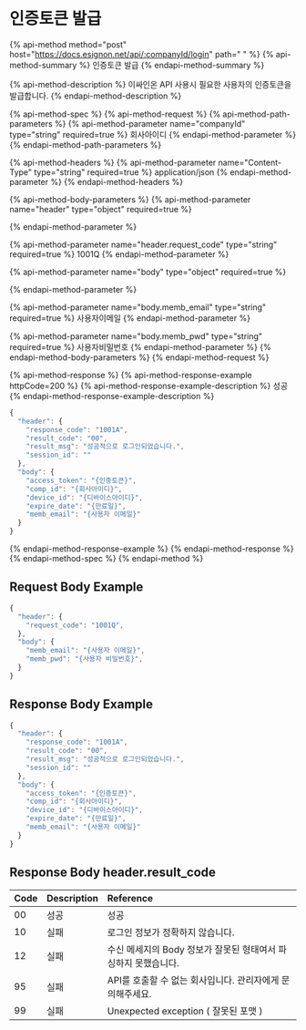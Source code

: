 # 인증토큰 발급

{% api-method method="post" host="https://docs.esignon.net/api/:companyId/login" path=" " %}
{% api-method-summary %}
인증토큰 발급
{% endapi-method-summary %}

{% api-method-description %}
이싸인온 API 사용시 필요한 사용자의 인증토큰을 발급합니다.
{% endapi-method-description %}

{% api-method-spec %}
{% api-method-request %}
{% api-method-path-parameters %}
{% api-method-parameter name="companyId" type="string" required=true %}
회사아이디
{% endapi-method-parameter %}
{% endapi-method-path-parameters %}

{% api-method-headers %}
{% api-method-parameter name="Content-Type" type="string" required=true %}
application/json
{% endapi-method-parameter %}
{% endapi-method-headers %}

{% api-method-body-parameters %}
{% api-method-parameter name="header" type="object" required=true %}

{% endapi-method-parameter %}

{% api-method-parameter name="header.request\_code" type="string" required=true %}
1001Q
{% endapi-method-parameter %}

{% api-method-parameter name="body" type="object" required=true %}

{% endapi-method-parameter %}

{% api-method-parameter name="body.memb\_email" type="string" required=true %}
사용자이메일
{% endapi-method-parameter %}

{% api-method-parameter name="body.memb\_pwd" type="string" required=true %}
사용자비밀번호
{% endapi-method-parameter %}
{% endapi-method-body-parameters %}
{% endapi-method-request %}

{% api-method-response %}
{% api-method-response-example httpCode=200 %}
{% api-method-response-example-description %}
성공
{% endapi-method-response-example-description %}

```javascript
{
  "header": {
    "response_code": "1001A",
    "result_code": "00",
    "result_msg": "성공적으로 로그인되었습니다.",
    "session_id": ""
  },
  "body": {
    "access_token": "{인증토큰}",
    "comp_id": "{회사아이디}",
    "device_id": "{디바이스아이디}",
    "expire_date": "{만료일}",
    "memb_email": "{사용자 이메일}"
  }
}
```
{% endapi-method-response-example %}
{% endapi-method-response %}
{% endapi-method-spec %}
{% endapi-method %}

## Request Body Example

```javascript
{
  "header": {
    "request_code": "1001Q",
  },
  "body": {
    "memb_email": "{사용자 이메일}",
    "memb_pwd": "{사용자 비밀번호}",
  }
}
```

## Response Body Example

```javascript
{
  "header": {
    "response_code": "1001A",
    "result_code": "00",
    "result_msg": "성공적으로 로그인되었습니다.",
    "session_id": ""
  },
  "body": {
    "access_token": "{인증토큰}",
    "comp_id": "{회사아이디}",
    "device_id": "{디바이스아이디}",
    "expire_date": "{만료일}",
    "memb_email": "{사용자 이메일}"
  }
}
```

## Response Body  header.result\_code

| Code | **Description** | **Reference** |
| :--- | :--- | :--- |
| 00 | 성공 | 성공 |
| 10 | 실패 | 로그인 정보가 정확하지 않습니다. |
| 12 | 실패 | 수신 메세지의 Body 정보가 잘못된 형태여서 파싱하지 못했습니다. |
| 95 | 실패 | API를 호출할 수 없는 회사입니다. 관리자에게 문의해주세요. |
| 99 | 실패 | Unexpected exception \( 잘못된 포맷 \) |

